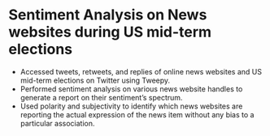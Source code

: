 # Sentiment Analysis on News websites during US mid-term elections
- Accessed tweets, retweets, and replies of online news websites and US mid-term elections on Twitter using Tweepy. 
- Performed sentiment analysis on various news website handles to generate a report on their sentiment’s spectrum. 
- Used polarity and subjectivity to identify which news websites are reporting the actual expression of the news item without any bias to a particular association.
